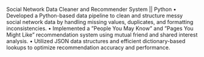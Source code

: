 Social Network Data Cleaner and Recommender System || Python
• Developed a Python-based data pipeline to clean and structure messy social network data by handling missing
values, duplicates, and formatting inconsistencies.
• Implemented a ”People You May Know” and ”Pages You Might Like” recommendation system using
mutual friend and shared interest analysis.
• Utilized JSON data structures and efficient dictionary-based lookups to optimize recommendation accuracy and
performance.
